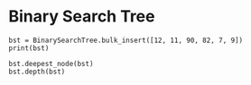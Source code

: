 # Binary Search Tree

```
bst = BinarySearchTree.bulk_insert([12, 11, 90, 82, 7, 9])
print(bst)

bst.deepest_node(bst)
bst.depth(bst)
```
